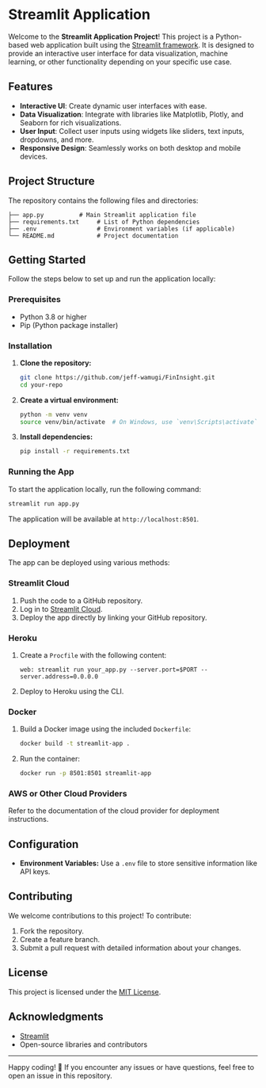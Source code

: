 # Streamlit Application

Welcome to the **Streamlit Application Project**! This project is a Python-based web application built using the [Streamlit framework](https://streamlit.io/). It is designed to provide an interactive user interface for data visualization, machine learning, or other functionality depending on your specific use case.

## Features
- **Interactive UI**: Create dynamic user interfaces with ease.
- **Data Visualization**: Integrate with libraries like Matplotlib, Plotly, and Seaborn for rich visualizations.
- **User Input**: Collect user inputs using widgets like sliders, text inputs, dropdowns, and more.
- **Responsive Design**: Seamlessly works on both desktop and mobile devices.

## Project Structure
The repository contains the following files and directories:

```
├── app.py          # Main Streamlit application file
├── requirements.txt     # List of Python dependencies
├── .env                 # Environment variables (if applicable)
└── README.md            # Project documentation
```

## Getting Started
Follow the steps below to set up and run the application locally:

### Prerequisites
- Python 3.8 or higher
- Pip (Python package installer)

### Installation
1. **Clone the repository:**
   ```bash
   git clone https://github.com/jeff-wamugi/FinInsight.git
   cd your-repo
   ```

2. **Create a virtual environment:**
   ```bash
   python -m venv venv
   source venv/bin/activate  # On Windows, use `venv\Scripts\activate`
   ```

3. **Install dependencies:**
   ```bash
   pip install -r requirements.txt
   ```

### Running the App
To start the application locally, run the following command:
```bash
streamlit run app.py
```

The application will be available at `http://localhost:8501`.

## Deployment
The app can be deployed using various methods:

### Streamlit Cloud
1. Push the code to a GitHub repository.
2. Log in to [Streamlit Cloud](https://streamlit.io/cloud).
3. Deploy the app directly by linking your GitHub repository.

### Heroku
1. Create a `Procfile` with the following content:
   ```
   web: streamlit run your_app.py --server.port=$PORT --server.address=0.0.0.0
   ```
2. Deploy to Heroku using the CLI.

### Docker
1. Build a Docker image using the included `Dockerfile`:
   ```bash
   docker build -t streamlit-app .
   ```
2. Run the container:
   ```bash
   docker run -p 8501:8501 streamlit-app
   ```

### AWS or Other Cloud Providers
Refer to the documentation of the cloud provider for deployment instructions.

## Configuration
- **Environment Variables:**
  Use a `.env` file to store sensitive information like API keys.

## Contributing
We welcome contributions to this project! To contribute:
1. Fork the repository.
2. Create a feature branch.
3. Submit a pull request with detailed information about your changes.

## License
This project is licensed under the [MIT License](LICENSE).

## Acknowledgments
- [Streamlit](https://streamlit.io/)
- Open-source libraries and contributors

---

Happy coding! 🎉 If you encounter any issues or have questions, feel free to open an issue in this repository.
